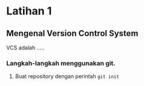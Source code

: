 # Latihan 1

## Mengenal Version Control System
VCS adalah .....

### Langkah-langkah menggunakan git.
1. Buat repository dengan perintah `git init`

